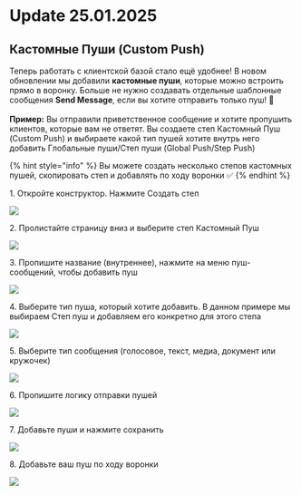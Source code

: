 # Update 25.01.2025

## Кастомные Пуши (Custom Push)



Теперь работать с клиентской базой стало ещё удобнее! В новом обновлении мы добавили **кастомные пуши**, которые можно встроить прямо в воронку. Больше не нужно создавать отдельные шаблонные сообщения **Send Message**, если вы хотите отправить только пуш! 🚀\
\
**Пример:** Вы отправили приветственное сообщение и хотите пропушить клиентов, которые вам не ответят. Вы создаете степ Кастомный Пуш  (Custom Push) и выбираете какой тип пушей хотите внутрь него добавить Глобальные пуши/Степ пуши (Global Push/Step Push)&#x20;



{% hint style="info" %}
Вы можете создать несколько степов кастомных пушей, скопировать степ и добавлять по ходу воронки ✅
{% endhint %}



1\. Откройте конструктор. Нажмите Создать степ

![](https://ajeuwbhvhr.cloudimg.io/colony-recorder.s3.amazonaws.com/files/2025-01-26/157edad2-5a6d-4e6d-9942-e83537a22e26/user_cropped_screenshot.jpeg?tl_px=0,0\&br_px=2752,1402\&force_format=jpeg\&q=100\&width=1120.0\&wat=1\&wat_opacity=1\&wat_gravity=northwest\&wat_url=https://colony-recorder.s3.amazonaws.com/images/watermarks/EAB308_standard.png\&wat_pad=189,97)

2\. Пролистайте страницу вниз и выберите степ Кастомный Пуш

![](https://ajeuwbhvhr.cloudimg.io/colony-recorder.s3.amazonaws.com/files/2025-01-26/2f402bf1-4b9a-41ab-9afd-cc25f4e2d14b/user_cropped_screenshot.jpeg?tl_px=0,0\&br_px=2744,1401\&force_format=jpeg\&q=100\&width=1120.0\&wat=1\&wat_opacity=1\&wat_gravity=northwest\&wat_url=https://colony-recorder.s3.amazonaws.com/images/watermarks/EAB308_standard.png\&wat_pad=224,502)

3\. Пропишите название (внутреннее), нажмите на меню пуш-сообщений, чтобы добавить пуш

![](https://ajeuwbhvhr.cloudimg.io/colony-recorder.s3.amazonaws.com/files/2025-01-26/5372cd13-9351-4f0c-ba32-a36afacfb6e9/user_cropped_screenshot.jpeg?tl_px=0,0\&br_px=2738,1421\&force_format=jpeg\&q=100\&width=1120.0\&wat=1\&wat_opacity=1\&wat_gravity=northwest\&wat_url=https://colony-recorder.s3.amazonaws.com/images/watermarks/EAB308_standard.png\&wat_pad=653,46)

4\. Выберите тип пуша, который хотите добавить. В данном примере мы выбираем Степ пуш и добавляем его конкретно для этого степа

![](https://ajeuwbhvhr.cloudimg.io/colony-recorder.s3.amazonaws.com/files/2025-01-26/05eeacd6-ef65-445c-b618-96f586cd94c2/user_cropped_screenshot.jpeg?tl_px=12,0\&br_px=2764,1409\&force_format=jpeg\&q=100\&width=1120.0\&wat=1\&wat_opacity=1\&wat_gravity=northwest\&wat_url=https://colony-recorder.s3.amazonaws.com/images/watermarks/EAB308_standard.png\&wat_pad=564,140)

5\. Выберите тип сообщения (голосовое, текст, медиа, документ или кружочек)

![](https://ajeuwbhvhr.cloudimg.io/colony-recorder.s3.amazonaws.com/files/2025-01-26/e83af5fb-8707-45e6-b60c-908c26e6a4f1/user_cropped_screenshot.jpeg?tl_px=0,0\&br_px=2707,1420\&force_format=jpeg\&q=100\&width=1120.0\&wat=1\&wat_opacity=1\&wat_gravity=northwest\&wat_url=https://colony-recorder.s3.amazonaws.com/images/watermarks/EAB308_standard.png\&wat_pad=580,173)

6\. Пропишите логику отправки пушей&#x20;

![](https://ajeuwbhvhr.cloudimg.io/colony-recorder.s3.amazonaws.com/files/2025-01-26/6c41b3cb-747a-4e03-9efd-2a64f1bbd663/user_cropped_screenshot.jpeg?tl_px=12,0\&br_px=2764,1396\&force_format=jpeg\&q=100\&width=1120.0\&wat=1\&wat_opacity=1\&wat_gravity=northwest\&wat_url=https://colony-recorder.s3.amazonaws.com/images/watermarks/EAB308_standard.png\&wat_pad=578,344)

7\. Добавьте пуши и нажмите сохранить

![](https://ajeuwbhvhr.cloudimg.io/colony-recorder.s3.amazonaws.com/files/2025-01-26/b0827a09-df4a-43bf-a90b-3844ad93bdf3/user_cropped_screenshot.jpeg?tl_px=15,0\&br_px=2767,1405\&force_format=jpeg\&q=100\&width=1120.0\&wat=1\&wat_opacity=1\&wat_gravity=northwest\&wat_url=https://colony-recorder.s3.amazonaws.com/images/watermarks/EAB308_standard.png\&wat_pad=693,507)

8\. Добавьте ваш пуш по ходу воронки

![](https://ajeuwbhvhr.cloudimg.io/colony-recorder.s3.amazonaws.com/files/2025-01-26/75d9929a-f2a3-4edb-a29c-5994f14eef4c/user_cropped_screenshot.jpeg?tl_px=0,0\&br_px=2751,1403\&force_format=jpeg\&q=100\&width=1120.0\&wat=1\&wat_opacity=1\&wat_gravity=northwest\&wat_url=https://colony-recorder.s3.amazonaws.com/images/watermarks/EAB308_standard.png\&wat_pad=752,233)

